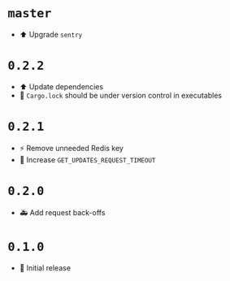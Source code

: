 # `master`

- ⬆️ Upgrade `sentry`

# `0.2.2`

- ⬆️ Update dependencies
- 🔧 `Cargo.lock` should be under version control in executables

# `0.2.1`

- ⚡️ Remove unneeded Redis key
- 🐛 Increase `GET_UPDATES_REQUEST_TIMEOUT`

# `0.2.0`

- 🚑 Add request back-offs

# `0.1.0`

- 🔖 Initial release
